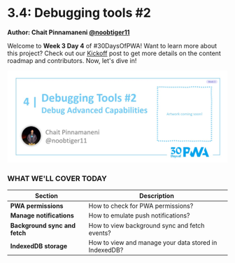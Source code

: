 # 3.4: Debugging tools #2

**Author: Chait Pinnamaneni [@noobtiger11](https://twitter.com/noobtiger11)**

Welcome to **Week 3 Day 4** of #30DaysOfPWA! Want to learn more about this project? Check out our [Kickoff](../kickoff.md) post to get more details on the content roadmap and contributors. Now, let's dive in!

![image of title and author.](_media/day-04.jpg)

### WHAT WE'LL COVER TODAY

| Section | Description |
| ------- | ----------- |
| **PWA permissions** | How to check for PWA permissions? |
| **Manage notifications** | How to emulate push notifications? |
| **Background sync and fetch** | How to view background sync and fetch events? |
| **IndexedDB storage** | How to view and manage your data stored in IndexedDB? |
